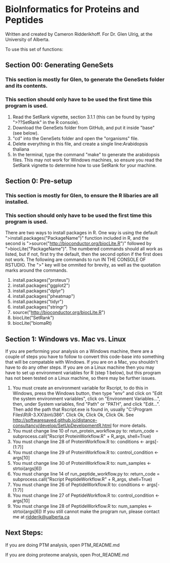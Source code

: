 # BioInformatics for Proteins and Peptides
Written and created by Cameron Ridderikhoff.
For Dr. Glen Ulrig, at the University of Alberta.

To use this set of functions:

## Section 00: Generating GeneSets
### This section is mostly for Glen, to generate the GeneSets folder and its contents.
### This section should only have to be used the first time this program is used.
1. Read the SetRank vignette, section 3.1.1 (this can be found by typing ">??SetRank" in the R console).
2. Download the GeneSets folder from GitHub, and put it inside "base" (see below).
3. "cd" into the GeneSets folder and open the "organisms" file.
4. Delete everything in this file, and create a single line:Arabidopsis thaliana
5. In the terminal, type the command "make" to generate the arabidopsis files.
This may not work for Windows machines, so ensure you read the SetRank vignette to determine how to use SetRank for your machine.

## Section 0: Pre-setup
### This section is mostly for Glen, to ensure the R libaries are all installed.
### This section should only have to be used the first time this program is used.
There are two ways to install packages in R. One way is using the default ">install.packages("PackageName")" function included in R, and the second is ">source("http://bioconductor.org/biocLite.R")" followed by ">biocLite("PackageName")". The numbered commands should all work as listed, but if not, first try the default, then the second option if the first does not work. 
The following are commands to run IN THE CONSOLE OF RSTUDIO. The ">" key will be ommited for brevity, as well as the quotation marks around the commands.
1. install.packages("proteus")
2. install.packages("ggplot2")
3. install.packages("dplyr")
4. install.packages("pheatmap")
5. install.packages("tidyr")
6. install.packages("stringr")
7. source("http://bioconductor.org/biocLite.R")
8. biocLite("SetRank")
9. biocLite("biomaRt)

## Section 1: Windows vs. Mac vs. Linux
If you are performing your analysis on a Windows machine, there are a couple of steps you have to follow to convert this code-base into something that will be compatable with Windows. If you are on a Mac, you shouldn't have to do any other steps. If you are on a Linux machine then you may have to set up environment variables for R (step 1 below), but this program has not been tested on a Linux machine, so there may be further issues.
1. You must create an environment variable for Rscript, to do this in Windows, press the Windows button, then type "env" and click on "Edit the system environment variables", click on "Environment Variables...", then, under System variables, find "Path" or "PATH", and click "Edit...". Then add the path that Rscript.exe is found in, usually "C:\Program Files\R\R-3.XX\bin\i386". Click Ok, Click Ok, Click Ok. See http://softwaresaved.github.io/distance-consultancy/develop/SetUpDevelopmentR.html for more details.
2. You must change line 10 of run_protein_workflow.py to: return_code = subprocess.call("Rscript ProteinWorkflow.R" + R_args, shell=True)
3. You must change line 28 of ProteinWorkflow.R to: conditions <- args[-(1:7)]
4. You must change line 29 of ProteinWorkflow.R to: control_condition <- args[10]
5. You must change line 30 of ProteinWorkflow.R to: num_samples <- strtoi(args[6])
6. You must change line 14 of run_peptide_workflow.py to: return_code = subprocess.call("Rscript PeptideWorkflow.R" + R_args, shell=True)
7. You must change line 26 of PeptideWorkflow.R to: conditions <- args[-(1:7)]
8. You must change line 27 of PeptideWorkflow.R to: control_condition <- args[10]
9. You must change line 28 of PeptideWorkflow.R to: num_samples <- strtoi(args[6])
If you still cannot make the program run, please contact me at ridderik@ualberta.ca

## Next Steps:
If you are doing PTM analysis, open PTM_README.md

If you are doing proteome analysis, open Prot_README.md
